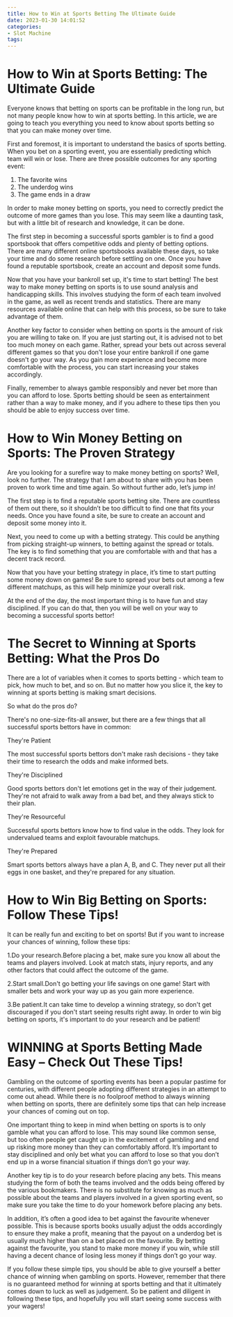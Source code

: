 ```yaml
---
title: How to Win at Sports Betting The Ultimate Guide
date: 2023-01-30 14:01:52
categories:
- Slot Machine
tags:
---
```



#  How to Win at Sports Betting: The Ultimate Guide

Everyone knows that betting on sports can be profitable in the long run, but not many people know how to win at sports betting. In this article, we are going to teach you everything you need to know about sports betting so that you can make money over time.

First and foremost, it is important to understand the basics of sports betting. When you bet on a sporting event, you are essentially predicting which team will win or lose. There are three possible outcomes for any sporting event:

1) The favorite wins
2) The underdog wins
3) The game ends in a draw

In order to make money betting on sports, you need to correctly predict the outcome of more games than you lose. This may seem like a daunting task, but with a little bit of research and knowledge, it can be done.

The first step in becoming a successful sports gambler is to find a good sportsbook that offers competitive odds and plenty of betting options. There are many different online sportsbooks available these days, so take your time and do some research before settling on one. Once you have found a reputable sportsbook, create an account and deposit some funds.

Now that you have your bankroll set up, it's time to start betting! The best way to make money betting on sports is to use sound analysis and handicapping skills. This involves studying the form of each team involved in the game, as well as recent trends and statistics. There are many resources available online that can help with this process, so be sure to take advantage of them.

Another key factor to consider when betting on sports is the amount of risk you are willing to take on. If you are just starting out, it is advised not to bet too much money on each game. Rather, spread your bets out across several different games so that you don't lose your entire bankroll if one game doesn't go your way. As you gain more experience and become more comfortable with the process, you can start increasing your stakes accordingly.

Finally, remember to always gamble responsibly and never bet more than you can afford to lose. Sports betting should be seen as entertainment rather than a way to make money, and if you adhere to these tips then you should be able to enjoy success over time.

#  How to Win Money Betting on Sports: The Proven Strategy

Are you looking for a surefire way to make money betting on sports? Well, look no further. The strategy that I am about to share with you has been proven to work time and time again. So without further ado, let’s jump in!

The first step is to find a reputable sports betting site. There are countless of them out there, so it shouldn’t be too difficult to find one that fits your needs. Once you have found a site, be sure to create an account and deposit some money into it.

Next, you need to come up with a betting strategy. This could be anything from picking straight-up winners, to betting against the spread or totals. The key is to find something that you are comfortable with and that has a decent track record.

Now that you have your betting strategy in place, it’s time to start putting some money down on games! Be sure to spread your bets out among a few different matchups, as this will help minimize your overall risk.

At the end of the day, the most important thing is to have fun and stay disciplined. If you can do that, then you will be well on your way to becoming a successful sports bettor!

#  The Secret to Winning at Sports Betting: What the Pros Do

There are a lot of variables when it comes to sports betting - which team to pick, how much to bet, and so on. But no matter how you slice it, the key to winning at sports betting is making smart decisions.

So what do the pros do?

There's no one-size-fits-all answer, but there are a few things that all successful sports bettors have in common:

They're Patient

The most successful sports bettors don't make rash decisions - they take their time to research the odds and make informed bets.

They're Disciplined

Good sports bettors don't let emotions get in the way of their judgement. They're not afraid to walk away from a bad bet, and they always stick to their plan.

They're Resourceful

Successful sports bettors know how to find value in the odds. They look for undervalued teams and exploit favourable matchups.

They're Prepared

Smart sports bettors always have a plan A, B, and C. They never put all their eggs in one basket, and they're prepared for any situation.

#  How to Win Big Betting on Sports: Follow These Tips!

It can be really fun and exciting to bet on sports! But if you want to increase your chances of winning, follow these tips:

1.Do your research.Before placing a bet, make sure you know all about the teams and players involved. Look at match stats, injury reports, and any other factors that could affect the outcome of the game.

2.Start small.Don't go betting your life savings on one game! Start with smaller bets and work your way up as you gain more experience.

3.Be patient.It can take time to develop a winning strategy, so don't get discouraged if you don't start seeing results right away.
In order to win big betting on sports, it's important to do your research and be patient!

#  WINNING at Sports Betting Made Easy – Check Out These Tips!

Gambling on the outcome of sporting events has been a popular pastime for centuries, with different people adopting different strategies in an attempt to come out ahead. While there is no foolproof method to always winning when betting on sports, there are definitely some tips that can help increase your chances of coming out on top.

One important thing to keep in mind when betting on sports is to only gamble what you can afford to lose. This may sound like common sense, but too often people get caught up in the excitement of gambling and end up risking more money than they can comfortably afford. It’s important to stay disciplined and only bet what you can afford to lose so that you don’t end up in a worse financial situation if things don’t go your way.

Another key tip is to do your research before placing any bets. This means studying the form of both the teams involved and the odds being offered by the various bookmakers. There is no substitute for knowing as much as possible about the teams and players involved in a given sporting event, so make sure you take the time to do your homework before placing any bets.

In addition, it’s often a good idea to bet against the favourite whenever possible. This is because sports books usually adjust the odds accordingly to ensure they make a profit, meaning that the payout on a underdog bet is usually much higher than on a bet placed on the favourite. By betting against the favourite, you stand to make more money if you win, while still having a decent chance of losing less money if things don’t go your way.

If you follow these simple tips, you should be able to give yourself a better chance of winning when gambling on sports. However, remember that there is no guaranteed method for winning at sports betting and that it ultimately comes down to luck as well as judgement. So be patient and diligent in following these tips, and hopefully you will start seeing some success with your wagers!